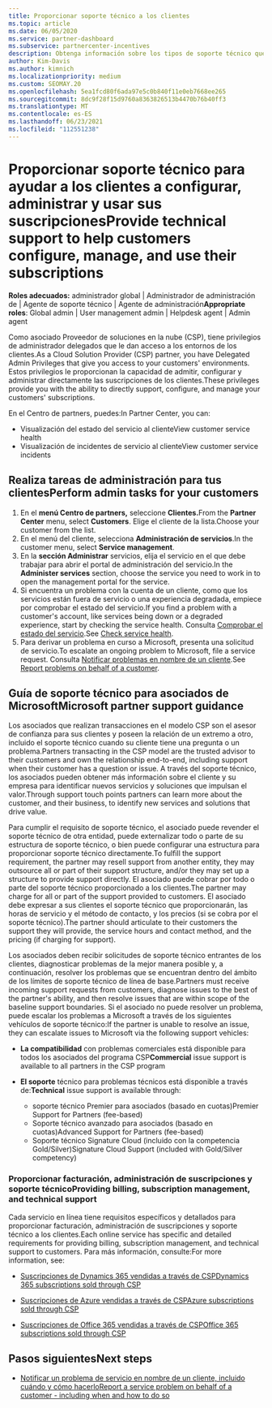 ```yaml
---
title: Proporcionar soporte técnico a los clientes
ms.topic: article
ms.date: 06/05/2020
ms.service: partner-dashboard
ms.subservice: partnercenter-incentives
description: Obtenga información sobre los tipos de soporte técnico que los Proveedor de soluciones en la nube programa pueden ofrecer a sus clientes.
author: Kim-Davis
ms.author: kimnich
ms.localizationpriority: medium
ms.custom: SEOMAY.20
ms.openlocfilehash: 5ea1fcd80f6ada97e5c0b840f11e0eb7668ee265
ms.sourcegitcommit: 8dc9f28f15d9760a8363826513b4470b76b40ff3
ms.translationtype: MT
ms.contentlocale: es-ES
ms.lasthandoff: 06/23/2021
ms.locfileid: "112551238"
---
```

# <a name="provide-technical-support-to-help-customers-configure-manage-and-use-their-subscriptions"></a><span data-ttu-id="b344c-103">Proporcionar soporte técnico para ayudar a los clientes a configurar, administrar y usar sus suscripciones</span><span class="sxs-lookup"><span data-stu-id="b344c-103">Provide technical support to help customers configure, manage, and use their subscriptions</span></span>


<span data-ttu-id="b344c-104">**Roles adecuados:** administrador global | Administrador de administración de | Agente de soporte técnico | Agente de administración</span><span class="sxs-lookup"><span data-stu-id="b344c-104">**Appropriate roles**: Global admin | User management admin | Helpdesk agent | Admin agent</span></span>

<span data-ttu-id="b344c-105">Como asociado Proveedor de soluciones en la nube (CSP), tiene privilegios de administrador delegados que le dan acceso a los entornos de los clientes.</span><span class="sxs-lookup"><span data-stu-id="b344c-105">As a Cloud Solution Provider (CSP) partner, you have Delegated Admin Privileges that give you access to your customers' environments.</span></span> <span data-ttu-id="b344c-106">Estos privilegios le proporcionan la capacidad de admitir, configurar y administrar directamente las suscripciones de los clientes.</span><span class="sxs-lookup"><span data-stu-id="b344c-106">These privileges provide you with the ability to directly support, configure, and manage your customers' subscriptions.</span></span>

<span data-ttu-id="b344c-107">En el Centro de partners, puedes:</span><span class="sxs-lookup"><span data-stu-id="b344c-107">In Partner Center, you can:</span></span>

- <span data-ttu-id="b344c-108">Visualización del estado del servicio al cliente</span><span class="sxs-lookup"><span data-stu-id="b344c-108">View customer service health</span></span>
- <span data-ttu-id="b344c-109">Visualización de incidentes de servicio al cliente</span><span class="sxs-lookup"><span data-stu-id="b344c-109">View customer service incidents</span></span>

## <a name="perform-admin-tasks-for-your-customers"></a><span data-ttu-id="b344c-110">Realiza tareas de administración para tus clientes</span><span class="sxs-lookup"><span data-stu-id="b344c-110">Perform admin tasks for your customers</span></span>

1. <span data-ttu-id="b344c-111">En el **menú Centro de partners,** seleccione **Clientes.**</span><span class="sxs-lookup"><span data-stu-id="b344c-111">From the **Partner Center** menu, select **Customers**.</span></span> <span data-ttu-id="b344c-112">Elige el cliente de la lista.</span><span class="sxs-lookup"><span data-stu-id="b344c-112">Choose your customer from the list.</span></span>
2. <span data-ttu-id="b344c-113">En el menú del cliente, selecciona **Administración de servicios**.</span><span class="sxs-lookup"><span data-stu-id="b344c-113">In the customer menu, select **Service management**.</span></span>
3. <span data-ttu-id="b344c-114">En la **sección Administrar** servicios, elija el servicio en el que debe trabajar para abrir el portal de administración del servicio.</span><span class="sxs-lookup"><span data-stu-id="b344c-114">In the **Administer services** section, choose the service you need to work in to open the management portal for the service.</span></span>
4. <span data-ttu-id="b344c-115">Si encuentra un problema con la cuenta de un cliente, como que los servicios están fuera de servicio o una experiencia degradada, empiece por comprobar el estado del servicio.</span><span class="sxs-lookup"><span data-stu-id="b344c-115">If you find a problem with a customer's account, like services being down or a degraded experience, start by checking the service health.</span></span> <span data-ttu-id="b344c-116">Consulta [Comprobar el estado del servicio](check-service-health.md).</span><span class="sxs-lookup"><span data-stu-id="b344c-116">See [Check service health](check-service-health.md).</span></span>
5. <span data-ttu-id="b344c-117">Para derivar un problema en curso a Microsoft, presenta una solicitud de servicio.</span><span class="sxs-lookup"><span data-stu-id="b344c-117">To escalate an ongoing problem to Microsoft, file a service request.</span></span> <span data-ttu-id="b344c-118">Consulta [Notificar problemas en nombre de un cliente](report-problems-on-behalf-of-a-customer.md).</span><span class="sxs-lookup"><span data-stu-id="b344c-118">See [Report problems on behalf of a customer](report-problems-on-behalf-of-a-customer.md).</span></span>

## <a name="microsoft-partner-support-guidance"></a><span data-ttu-id="b344c-119">Guía de soporte técnico para asociados de Microsoft</span><span class="sxs-lookup"><span data-stu-id="b344c-119">Microsoft partner support guidance</span></span>

<span data-ttu-id="b344c-120">Los asociados que realizan transacciones en el modelo CSP son el asesor de confianza para sus clientes y poseen la relación de un extremo a otro, incluido el soporte técnico cuando su cliente tiene una pregunta o un problema.</span><span class="sxs-lookup"><span data-stu-id="b344c-120">Partners transacting in the CSP model are the trusted advisor to their customers and own the relationship end-to-end, including support when their customer has a question or issue.</span></span> <span data-ttu-id="b344c-121">A través del soporte técnico, los asociados pueden obtener más información sobre el cliente y su empresa para identificar nuevos servicios y soluciones que impulsan el valor.</span><span class="sxs-lookup"><span data-stu-id="b344c-121">Through support touch points partners can learn more about the customer, and their business, to identify new services and solutions that drive value.</span></span>

<span data-ttu-id="b344c-122">Para cumplir el requisito de soporte técnico, el asociado puede revender el soporte técnico de otra entidad, puede externalizar todo o parte de su estructura de soporte técnico, o bien puede configurar una estructura para proporcionar soporte técnico directamente.</span><span class="sxs-lookup"><span data-stu-id="b344c-122">To fulfill the support requirement, the partner may resell support from another entity, they may outsource all or part of their support structure, and/or they may set up a structure to provide support directly.</span></span>  <span data-ttu-id="b344c-123">El asociado puede cobrar por todo o parte del soporte técnico proporcionado a los clientes.</span><span class="sxs-lookup"><span data-stu-id="b344c-123">The partner may charge for all or part of the support provided to customers.</span></span> <span data-ttu-id="b344c-124">El asociado debe expresar a sus clientes el soporte técnico que proporcionarán, las horas de servicio y el método de contacto, y los precios (si se cobra por el soporte técnico).</span><span class="sxs-lookup"><span data-stu-id="b344c-124">The partner should articulate to their customers the support they will provide, the service hours and contact method, and the pricing (if charging for support).</span></span> 

<span data-ttu-id="b344c-125">Los asociados deben recibir solicitudes de soporte técnico entrantes de los clientes, diagnosticar problemas de la mejor manera posible y, a continuación, resolver los problemas que se encuentran dentro del ámbito de los límites de soporte técnico de línea de base.</span><span class="sxs-lookup"><span data-stu-id="b344c-125">Partners must receive incoming support requests from customers, diagnose issues to the best of the partner's ability, and then resolve issues that are within scope of the baseline support boundaries.</span></span> <span data-ttu-id="b344c-126">Si el asociado no puede resolver un problema, puede escalar los problemas a Microsoft a través de los siguientes vehículos de soporte técnico:</span><span class="sxs-lookup"><span data-stu-id="b344c-126">If the partner is unable to resolve an issue, they can escalate issues to Microsoft via the following support vehicles:</span></span>

- <span data-ttu-id="b344c-127">**La compatibilidad** con problemas comerciales está disponible para todos los asociados del programa CSP</span><span class="sxs-lookup"><span data-stu-id="b344c-127">**Commercial** issue support is available to all partners in the CSP program</span></span>

- <span data-ttu-id="b344c-128">**El soporte** técnico para problemas técnicos está disponible a través de:</span><span class="sxs-lookup"><span data-stu-id="b344c-128">**Technical** issue support is available through:</span></span>

  - <span data-ttu-id="b344c-129">soporte técnico Premier para asociados (basado en cuotas)</span><span class="sxs-lookup"><span data-stu-id="b344c-129">Premier Support for Partners (fee-based)</span></span>
  - <span data-ttu-id="b344c-130">Soporte técnico avanzado para asociados (basado en cuotas)</span><span class="sxs-lookup"><span data-stu-id="b344c-130">Advanced Support for Partners (fee-based)</span></span>
  - <span data-ttu-id="b344c-131">Soporte técnico Signature Cloud (incluido con la competencia Gold/Silver)</span><span class="sxs-lookup"><span data-stu-id="b344c-131">Signature Cloud Support (included with Gold/Silver competency)</span></span>

### <a name="providing-billing-subscription-management-and-technical-support"></a><span data-ttu-id="b344c-132">Proporcionar facturación, administración de suscripciones y soporte técnico</span><span class="sxs-lookup"><span data-stu-id="b344c-132">Providing billing, subscription management, and technical support</span></span> 

<span data-ttu-id="b344c-133">Cada servicio en línea tiene requisitos específicos y detallados para proporcionar facturación, administración de suscripciones y soporte técnico a los clientes.</span><span class="sxs-lookup"><span data-stu-id="b344c-133">Each online service has specific and detailed requirements for providing billing, subscription management, and technical support to customers.</span></span> <span data-ttu-id="b344c-134">Para más información, consulte:</span><span class="sxs-lookup"><span data-stu-id="b344c-134">For more information, see:</span></span>

- [<span data-ttu-id="b344c-135">Suscripciones de Dynamics 365 vendidas a través de CSP</span><span class="sxs-lookup"><span data-stu-id="b344c-135">Dynamics 365 subscriptions sold through CSP</span></span>](https://www.microsoftpartnercommunity.com/t5/CSP/Microsoft-Partner-Support-Guidance/m-p/5262#M30)

- [<span data-ttu-id="b344c-136">Suscripciones de Azure vendidas a través de CSP</span><span class="sxs-lookup"><span data-stu-id="b344c-136">Azure subscriptions sold through CSP</span></span>](https://www.microsoftpartnercommunity.com/t5/CSP/Microsoft-Partner-Support-Guidance/m-p/5263#M31)

- [<span data-ttu-id="b344c-137">Suscripciones de Office 365 vendidas a través de CSP</span><span class="sxs-lookup"><span data-stu-id="b344c-137">Office 365 subscriptions sold through CSP</span></span>](https://www.microsoftpartnercommunity.com/t5/CSP/Microsoft-Partner-Support-Guidance/m-p/5264#M32)

## <a name="next-steps"></a><span data-ttu-id="b344c-138">Pasos siguientes</span><span class="sxs-lookup"><span data-stu-id="b344c-138">Next steps</span></span>

- [<span data-ttu-id="b344c-139">Notificar un problema de servicio en nombre de un cliente, incluido cuándo y cómo hacerlo</span><span class="sxs-lookup"><span data-stu-id="b344c-139">Report a service problem on behalf of a customer - including when and how to do so</span></span>](report-problems-on-behalf-of-a-customer.md)